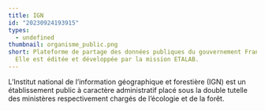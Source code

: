 ```yaml
---
title: IGN
id: "20230924193915"
types:
  - undefined
thumbnail: organisme_public.png
short: Plateforme de partage des données publiques du gouvernement Français.
  Elle est éditée et développée par la mission ETALAB.
---
```


L’Institut national de l’information géographique et forestière (IGN) est un établissement public à caractère administratif placé sous la double tutelle des ministères respectivement chargés de l’écologie et de la forêt.